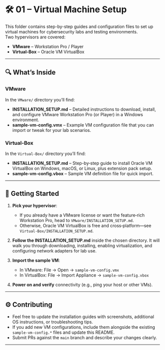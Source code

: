 # 🛠️ 01 – Virtual Machine Setup

This folder contains step-by-step guides and configuration files to set up virtual machines for cybersecurity labs and testing environments.  
Two hypervisors are covered:

- **VMware** – Workstation Pro / Player  
- **Virtual-Box** – Oracle VM VirtualBox

---

## 🔍 What’s Inside

### VMware  
In the `VMware/` directory you’ll find:  
- **INSTALLATION_SETUP.md** – Detailed instructions to download, install, and configure VMware Workstation Pro (or Player) in a Windows environment.  
- **sample-vm-config.vmx** – Example VM configuration file that you can import or tweak for your lab scenarios.

### Virtual-Box  
In the `Virtual-Box/` directory you’ll find:  
- **INSTALLATION_SETUP.md** – Step-by‑step guide to install Oracle VM VirtualBox on Windows, macOS, or Linux, plus extension pack setup.  
- **sample-vm-config.vbox** – Sample VM definition file for quick import.

---

## 🚀 Getting Started

1. **Pick your hypervisor**:  
   - If you already have a VMware license or want the feature‑rich Workstation Pro, head to `VMware/INSTALLATION_SETUP.md`.  
   - Otherwise, Oracle VM VirtualBox is free and cross‑platform—see `Virtual-Box/INSTALLATION_SETUP.md`.

2. **Follow the INSTALLATION_SETUP.md** inside the chosen directory. It will walk you through downloading, installing, enabling virtualization, and configuring network adapters for lab use.

3. **Import the sample VM**:  
   - In VMware: File → Open → `sample-vm-config.vmx`  
   - In VirtualBox: File → Import Appliance → `sample-vm-config.vbox`

4. **Power on and verify** connectivity (e.g., ping your host or other VMs).

---

## ⚙️ Contributing

- Feel free to update the installation guides with screenshots, additional OS instructions, or troubleshooting tips.  
- If you add new VM configurations, include them alongside the existing `sample-vm-config.*` files and update this README.  
- Submit PRs against the `main` branch and describe your changes clearly.

---

